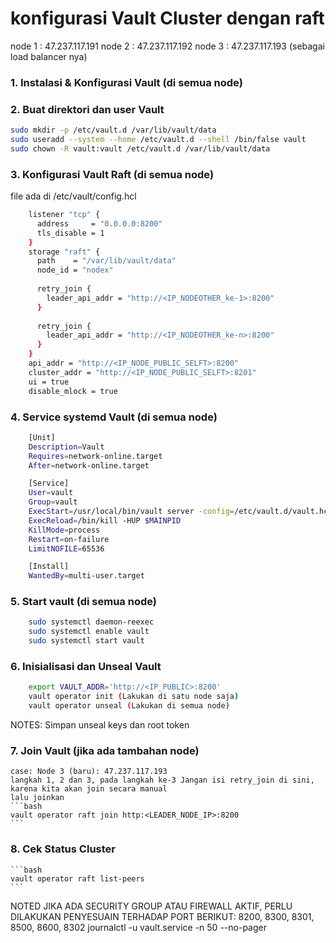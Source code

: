 # konfigurasi Vault Cluster dengan raft
node 1 : 47.237.117.191 node 2 : 47.237.117.192 node 3 : 47.237.117.193 (sebagai load balancer nya)

### 1. Instalasi & Konfigurasi Vault (di semua node)
### 2. Buat direktori dan user Vault
```bash
sudo mkdir -p /etc/vault.d /var/lib/vault/data
sudo useradd --system --home /etc/vault.d --shell /bin/false vault
sudo chown -R vault:vault /etc/vault.d /var/lib/vault/data
```
### 3. Konfigurasi Vault Raft (di semua node)
file ada di /etc/vault/config.hcl
```bash
    listener "tcp" {
      address     = "0.0.0.0:8200"
      tls_disable = 1
    }
    storage "raft" {
      path    = "/var/lib/vault/data"
      node_id = "nodex"
    
      retry_join {
        leader_api_addr = "http://<IP_NODEOTHER_ke-1>:8200"
      }
    
      retry_join {
        leader_api_addr = "http://<IP_NODEOTHER_ke-n>:8200"
      }
    }
    api_addr = "http://<IP_NODE_PUBLIC_SELFT>:8200"
    cluster_addr = "http://<IP_NODE_PUBLIC_SELFT>:8201"
    ui = true
    disable_mlock = true
```
### 4. Service systemd Vault (di semua node)
```bash
    [Unit]
    Description=Vault
    Requires=network-online.target
    After=network-online.target

    [Service]
    User=vault
    Group=vault
    ExecStart=/usr/local/bin/vault server -config=/etc/vault.d/vault.hcl
    ExecReload=/bin/kill -HUP $MAINPID
    KillMode=process
    Restart=on-failure
    LimitNOFILE=65536

    [Install]
    WantedBy=multi-user.target
```
### 5. Start vault (di semua node)
```bash
    sudo systemctl daemon-reexec
    sudo systemctl enable vault
    sudo systemctl start vault
```
### 6. Inisialisasi dan Unseal Vault
```bash
    export VAULT_ADDR='http://<IP_PUBLIC>:8200'
    vault operator init (Lakukan di satu node saja)
    vault operator unseal (Lakukan di semua node)
```
NOTES: Simpan unseal keys dan root token
### 7. Join Vault (jika ada tambahan node)
    case: Node 3 (baru): 47.237.117.193
    langkah 1, 2 dan 3, pada langkah ke-3 Jangan isi retry_join di sini, karena kita akan join secara manual
    lalu joinkan
    ```bash
    vault operator raft join http:<LEADER_NODE_IP>:8200
    ```
### 8. Cek Status Cluster
    ```bash
    vault operator raft list-peers
    ```

NOTED JIKA ADA SECURITY GROUP ATAU FIREWALL AKTIF, PERLU DILAKUKAN PENYESUAIN TERHADAP PORT BERIKUT: 8200, 8300, 8301, 8500, 8600, 8302
journalctl -u vault.service -n 50 --no-pager
